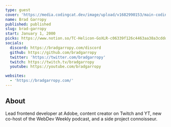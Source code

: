 ```yaml
---
type: guest
cover: 'https://media.codingcat.dev/image/upload/v1682990153/main-codingcatdev-photo/podcast-guest/bradgarropy'
name: Brad Garropy
published: published
slug: brad-garropy
start: January 1, 2000
picks: https://www.notion.so/TC-Helicon-GoXLR-c06339f126c4463aa38a3cdddff78d36
socials:
  discord: https://bradgarropy.com/discord
  github: https://github.com/bradgarropy
  twitter: 'https://twitter.com/bradgarropy'
  twitch: https://twitch.tv/bradgarropy
  youtube: https://youtube.com/bradgarropy

websites:
  - 'https://bradgarropy.com/'
---
```


## About

Lead frontend developer at Adobe, content creator on Twitch and YT, new co-host of the WebDev Weekly podcast, and a side project connoisseur.
